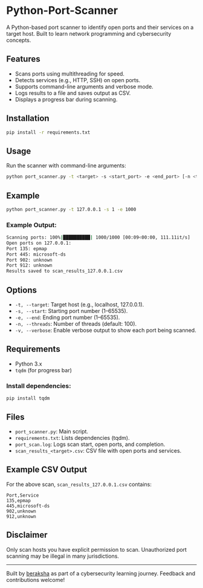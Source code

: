 # Python-Port-Scanner
A Python-based port scanner to identify open ports and their services on a target host. Built to learn network programming and cybersecurity concepts.

## Features
- Scans ports using multithreading for speed.
- Detects services (e.g., HTTP, SSH) on open ports.
- Supports command-line arguments and verbose mode.
- Logs results to a file and saves output as CSV.
- Displays a progress bar during scanning.

## Installation
```bash
pip install -r requirements.txt
```

## Usage
Run the scanner with command-line arguments:
```bash
python port_scanner.py -t <target> -s <start_port> -e <end_port> [-n <threads>] [-v]
```

## Example
```bash
python port_scanner.py -t 127.0.0.1 -s 1 -e 1000
```
### Example Output:
```bash
Scanning ports: 100%|██████████| 1000/1000 [00:09<00:00, 111.11it/s]
Open ports on 127.0.0.1:
Port 135: epmap
Port 445: microsoft-ds
Port 902: unknown
Port 912: unknown
Results saved to scan_results_127.0.0.1.csv
```

## Options
- `-t, --target`: Target host (e.g., localhost, 127.0.0.1).
- `-s, --start`: Starting port number (1–65535).
- `-e, --end`: Ending port number (1–65535).
- `-n, --threads`: Number of threads (default: 100).
- `-v, --verbose`: Enable verbose output to show each port being scanned.

## Requirements
- Python 3.x
- `tqdm` (for progress bar)

### Install dependencies:
```
pip install tqdm
```

## Files
- `port_scanner.py`: Main script.
- `requirements.txt`: Lists dependencies (tqdm).
- `port_scan.log`: Logs scan start, open ports, and completion.
- `scan_results_<target>.csv`: CSV file with open ports and services.

## Example CSV Output
For the above scan, `scan_results_127.0.0.1.csv` contains:
```
Port,Service
135,epmap
445,microsoft-ds
902,unknown
912,unknown
```

## Disclaimer
Only scan hosts you have explicit permission to scan. Unauthorized port scanning may be illegal in many jurisdictions.

---

Built by [beraksha](https://github.com/beraksha) as part of a cybersecurity learning journey. Feedback and contributions welcome!

